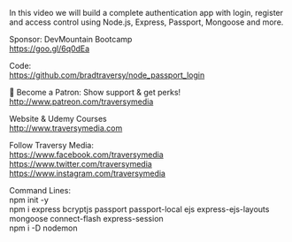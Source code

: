 In this video we will build a complete authentication app with login, register and access control using Node.js, Express, Passport, Mongoose and more.

Sponsor: DevMountain Bootcamp\
https://goo.gl/6q0dEa

Code:\
https://github.com/bradtraversy/node_passport_login

💖 Become a Patron: Show support & get perks!\
http://www.patreon.com/traversymedia

Website & Udemy Courses\
http://www.traversymedia.com

Follow Traversy Media:\
https://www.facebook.com/traversymedia \
https://www.twitter.com/traversymedia \
https://www.instagram.com/traversymedia

Command Lines:\
npm init -y\
npm i express bcryptjs passport passport-local ejs express-ejs-layouts mongoose connect-flash express-session\
npm i -D nodemon

